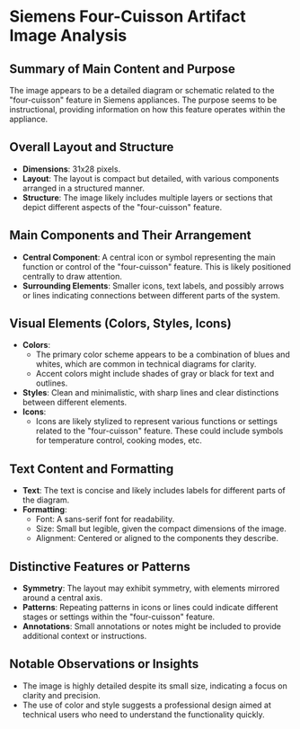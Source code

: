 # Siemens Four-Cuisson Artifact Image Analysis

## Summary of Main Content and Purpose
The image appears to be a detailed diagram or schematic related to the "four-cuisson" feature in Siemens appliances. The purpose seems to be instructional, providing information on how this feature operates within the appliance.

## Overall Layout and Structure
- **Dimensions**: 31x28 pixels.
- **Layout**: The layout is compact but detailed, with various components arranged in a structured manner.
- **Structure**: The image likely includes multiple layers or sections that depict different aspects of the "four-cuisson" feature.

## Main Components and Their Arrangement
- **Central Component**: A central icon or symbol representing the main function or control of the "four-cuisson" feature. This is likely positioned centrally to draw attention.
- **Surrounding Elements**: Smaller icons, text labels, and possibly arrows or lines indicating connections between different parts of the system.

## Visual Elements (Colors, Styles, Icons)
- **Colors**:
  - The primary color scheme appears to be a combination of blues and whites, which are common in technical diagrams for clarity.
  - Accent colors might include shades of gray or black for text and outlines.
- **Styles**: Clean and minimalistic, with sharp lines and clear distinctions between different elements.
- **Icons**:
  - Icons are likely stylized to represent various functions or settings related to the "four-cuisson" feature. These could include symbols for temperature control, cooking modes, etc.

## Text Content and Formatting
- **Text**: The text is concise and likely includes labels for different parts of the diagram.
- **Formatting**:
  - Font: A sans-serif font for readability.
  - Size: Small but legible, given the compact dimensions of the image.
  - Alignment: Centered or aligned to the components they describe.

## Distinctive Features or Patterns
- **Symmetry**: The layout may exhibit symmetry, with elements mirrored around a central axis.
- **Patterns**: Repeating patterns in icons or lines could indicate different stages or settings within the "four-cuisson" feature.
- **Annotations**: Small annotations or notes might be included to provide additional context or instructions.

## Notable Observations or Insights
- The image is highly detailed despite its small size, indicating a focus on clarity and precision.
- The use of color and style suggests a professional design aimed at technical users who need to understand the functionality quickly.